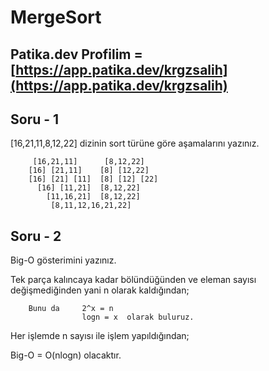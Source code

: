 # MergeSort
## Patika.dev Profilim = [https://app.patika.dev/krgzsalih](https://app.patika.dev/krgzsalih)

## Soru - 1
[16,21,11,8,12,22] dizinin sort türüne göre aşamalarını yazınız.

         [16,21,11]      [8,12,22]
        [16] [21,11]    [8] [12,22]
        [16] [21] [11]  [8] [12] [22]
          [16] [11,21]  [8,12,22]
            [11,16,21]  [8,12,22]
             [8,11,12,16,21,22]



## Soru - 2
Big-O gösterimini yazınız.

Tek parça kalıncaya kadar bölündüğünden ve eleman sayısı değişmediğinden yani n olarak kaldığından;
        
        Bunu da     2^x = n
                    logn = x  olarak buluruz.
        

Her işlemde n sayısı ile işlem yapıldığından;

Big-O = O(nlogn) olacaktır.
